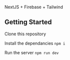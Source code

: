 NextJS + Firebase + Tailwind

## Getting Started
Clone this repository

Install the dependancies
`npm i`

Run the server
`npm run dev`
